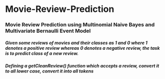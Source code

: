 # Movie-Review-Prediction

### Movie Review Prediction using Multinomial Naive Bayes and Multivariate Bernaulli Event Model

##### Given some reviews of movies and their classes as 1 and 0 where 1 denotes a positive review whereas 0 denotes a negative review, the task is to predict class of a new review.

##### Defining a getCleanReview() function which accepts a review, convert it to all lower case, convert it into all tokens

